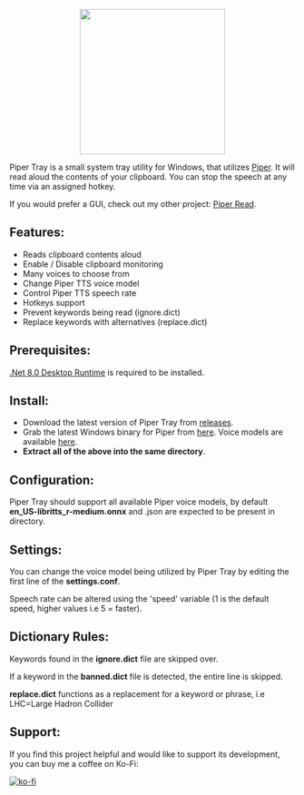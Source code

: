 <p align="center"> <img width="256" height="256" src="https://github.com/jame25/Piper-Tray/assets/13631646/95cf62c7-9248-4195-864b-57771d922bd6"></p>


Piper Tray is a small system tray utility for Windows, that utilizes [Piper](https://github.com/rhasspy/piper). It will read aloud the contents of your clipboard. You can stop the speech at any time via an assigned hotkey.

If you would prefer a GUI, check out my other project: [Piper Read](https://github.com/jame25/piper-read).


## Features:

* Reads clipboard contents aloud
* Enable / Disable clipboard monitoring
* Many voices to choose from
* Change Piper TTS voice model
* Control Piper TTS speech rate
* Hotkeys support
* Prevent keywords being read (ignore.dict)
* Replace keywords with alternatives (replace.dict)

## Prerequisites:

[.Net 8.0 Desktop Runtime](https://dotnet.microsoft.com/en-us/download/dotnet/8.0) is required to be installed.

## Install:

- Download the latest version of Piper Tray from [releases](https://github.com/jame25/Piper-Tray/releases/).
- Grab the latest Windows binary for Piper from [here](https://github.com/rhasspy/piper/releases). Voice models are available [here](https://huggingface.co/rhasspy/piper-voices/tree/main).
- <b>Extract all of the above into the same directory</b>.

## Configuration:

Piper Tray should support all available Piper voice models, by default **en_US-libritts_r-medium.onnx** and .json are expected to be present in directory.

## Settings:

You can change the voice model being utilized by Piper Tray by editing the first line of the **settings.conf**.

Speech rate can be altered using the 'speed' variable (1 is the default speed, higher values i.e 5 = faster).

## Dictionary Rules:

Keywords found in the **ignore.dict** file are skipped over. 

If a keyword in the **banned.dict** file is detected, the entire line is skipped.

**replace.dict** functions as a replacement for a keyword or phrase, i.e LHC=Large Hadron Collider

## Support:

If you find this project helpful and would like to support its development, you can buy me a coffee on Ko-Fi:

[![ko-fi](https://ko-fi.com/img/githubbutton_sm.svg)](https://ko-fi.com/jame25)
